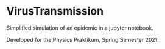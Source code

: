 # VirusTransmission

Simplified simulation of an epidemic in a jupyter notebook.

Developed for the Physics Praktikum, Spring Semester 2021.
